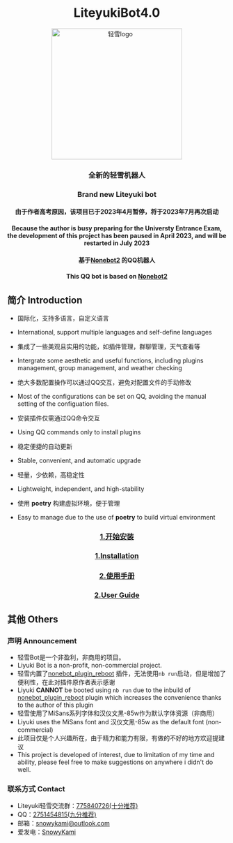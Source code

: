 <div align="center">

# LiteyukiBot4.0

<img src="https://gitee.com/snowykami/liteyuki-resource/raw/master/liteyuki_logo.png" width=300 alt="轻雪logo">

### 全新的轻雪机器人
### Brand new Liteyuki bot

####  **由于作者高考原因，该项目已于2023年4月暂停，将于2023年7月再次启动** 
####  **Because the author is busy preparing for the Universty Entrance Exam, the development of this project has been paused in April 2023, and will be restarted in July 2023** 

#### 基于[Nonebot2](https://v2.nonebot.dev/) 的QQ机器人
#### This QQ bot is based on [Nonebot2](https://v2.nonebot.dev/) 

</div>

## 简介 Introduction

- 国际化，支持多语言，自定义语言
- International, support multiple languages and self-define languages

- 集成了一些美观且实用的功能，如插件管理，群聊管理，天气查看等
- Intergrate some aesthetic and useful functions, including plugins management, group management, and weather checking

- 绝大多数配置操作可以通过QQ交互，避免对配置文件的手动修改
- Most of the configurations can be set on QQ, avoiding the manual setting of the configuation files.

- 安装插件仅需通过QQ命令交互
- Using QQ commands only to install plugins

- 稳定便捷的自动更新
- Stable, convenient, and automatic upgrade

- 轻量，少依赖，高稳定性
- Lightweight, independent, and high-stability

- 使用 **poetry** 构建虚拟环境，便于管理
- Easy to manage due to the use of **poetry** to build virtual environment


<div align="center">

### [1.开始安装](src/docs/install.md)
### [1.Installation](src/docs/install.md)

### [2.使用手册](src/docs/usage.md)
### [2.User Guide](src/docs/usage.md)

</div>


## 其他 Others
### 声明 Announcement
- 轻雪Bot是一个非盈利，非商用的项目。
- Liyuki Bot is a non-profit, non-commercial project.
- 轻雪内置了[nonebot_plugin_reboot](https://github.com/18870/nonebot-plugin-reboot) 插件，无法使用```nb run```启动，但是增加了便利性，在此对插件原作者表示感谢
- Liyuki **CANNOT** be booted using ```nb run``` due to the inbuild of [nonebot_plugin_reboot](https://github.com/18870/nonebot-plugin-reboot) plugin which increases the convenience thanks to the author of this plugin
- 轻雪使用了MiSans系列字体和汉仪文黑-85w作为默认字体资源（非商用）
- Liyuki uses the MiSans font and 汉仪文黑-85w as the default font (non-commercial)
- 此项目仅是个人兴趣所在，由于精力和能力有限，有做的不好的地方欢迎提建议
- This project is developed of interest, due to limitation of my time and ability, please feel free to make suggestions on anywhere i didn't do well.
### 联系方式 Contact

- Liteyuki轻雪交流群：[775840726(十分推荐)](https://jq.qq.com/?_wv=1027&k=AkaMlHVt)
- QQ：[2751454815(九分推荐)](https://qm.qq.com/cgi-bin/qm/qr?k=3RVhi_oPP2Yq-uhb0mHW1tipHcy8S8y8&noverify=0&personal_qrcode_source=4)
- 邮箱：snowykami@outlook.com
- 爱发电：[SnowyKami](https://afdian.net/a/snowykami)

